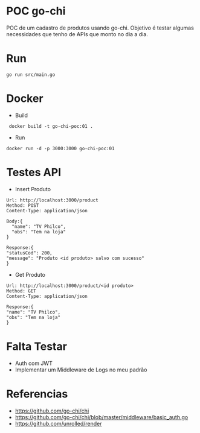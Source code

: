 # POC go-chi
POC de um cadastro de produtos usando go-chi. Objetivo é testar algumas necessidades que tenho de APIs que monto no dia a dia.

# Run

``` 
go run src/main.go 
```

# Docker

- Build

``` 
 docker build -t go-chi-poc:01 .
```

- Run 

``` 
docker run -d -p 3000:3000 go-chi-poc:01
```

# Testes API

- Insert Produto

``` 
Url: http://localhost:3000/product
Method: POST
Content-Type: application/json

Body:{
  "name": "TV Philco",
  "obs": "Tem na loja"
}

Response:{
"statusCod": 200,
"message": "Produto <id produto> salvo com sucesso"
}
```


- Get Produto

``` 
Url: http://localhost:3000/product/<id produto>
Method: GET
Content-Type: application/json

Response:{
"name": "TV Philco",
"obs": "Tem na loja"
}
```

# Falta Testar

- Auth com JWT 
- Implementar um Middleware de Logs no meu padrão

# Referencias

- https://github.com/go-chi/chi
- https://github.com/go-chi/chi/blob/master/middleware/basic_auth.go
- https://github.com/unrolled/render